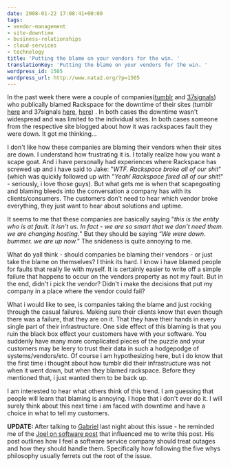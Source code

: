 ```yaml
---
date: 2008-01-22 17:08:41+00:00
tags:
- vendor-management
- site-downtime
- business-relationships
- cloud-services
- technology
title: 'Putting the blame on your vendors for the win. '
translationKey: 'Putting the blame on your vendors for the win. '
wordpress_id: 1505
wordpress_url: http://www.nata2.org/?p=1505
---
```


In the past week there were a couple of companies(<a href="http://tumblr.com">tumblr</a> and <a href="http://37signals.com">37signals</a>) who publically blamed Rackspace for the downtime of their sites (tumblr <a href="http://blog.davidville.com/2008/01/21/downtime-today/">here</a> and 37signals <a href="http://www.37signals.com/svn/posts/800-what-happened-this-morning">here</a>, <a href="http://www.techcrunch.com/2008/01/18/37signals-down-looks-like-rackspace-is-to-blame-again/">here</a>) . In both cases the downtime wasn't widespread and was limited to the individual sites. In both cases someone from the respective site blogged about how it was rackspaces fault they were down. It got me thinking...

I don't like how these companies are blaming their vendors when their sites are down. I understand how frustrating it is. I totally realize how you want a scape goat. And i have personally had experiences where Rackspace has screwed up and i have said to Jake: "<i>WTF. Rackspace broke all of our shit</i>" (which was quickly followed up with "<i>Yeah! Rackspace fixed all of our shit</i>!" - seriously, i love those guys). But what gets me is when that scapegoating and blaming bleeds into the conversation a company has with its clients/consumers. The customers don't need to hear which vendor broke everything, they just want to hear about solutions and uptime.

It seems to me that these companies are basically saying "<i>this is the entity who is at fault. It isn't us. In fact - we are so smart that we don't need them. we are changing hosting.</i>" But they should be saying “<i>We were down. bummer. we are up now.</i>” The snideness is quite annoying to me.

What do yall think - should companies be blaming their vendors - or just take the blame on themselves? I think its hard. I know i have blamed people for faults that really lie with myself. It is certainly easier to write off a simple failure that happens to occur on the vendors property as not my fault. But in the end, didn't i pick the vendor? Didn't i make the decisions that put my company in a place where the vendor could fail?

What i would like to see, is companies taking the blame and just rocking through the casual failures. Making sure their clients know that even though there was a failure, that they are on it. That they have their hands in every single part of their infrastructure. One side effect of this blaming is that you ruin the black box effect your customers have with your software. You suddenly have many more complicated pieces of the puzzle and your customers may be leery to trust their data in such a hodgepodge of systems/vendors/etc.  Of course i am hypothesizing here, but i do know that the first time i thought about how tumblr did their infrastructure was not when it went down, but when they blamed rackspace. Before they mentioned that, i just wanted them to be back up.

I am interested to hear what others think of this trend. I am guessing that people will learn that blaming is annoying. I hope that i don't ever do it. I will surely think about this next time i am faced with downtime and have a choice in what to tell my customers.

<b>UPDATE: </b>After talking to <a href="http://gburt.blogspot.com/">Gabriel</a> last night about this issue - he reminded me of the <a href="http://joelonsoftware.com/items/2008/01/22.html">Joel on software post</a> that influenced me to write this post. His post outlines how I feel a software service company should treat outages and how they should handle them. Specifically how following the five whys philosophy usually ferrets out the root of the issue.